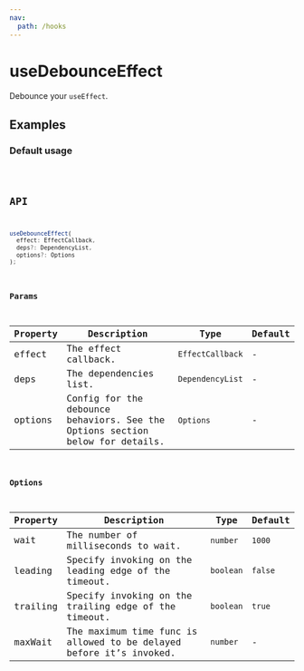 ```yaml
---
nav:
  path: /hooks
---
```


# useDebounceEffect

Debounce your `useEffect`.

## Examples

### Default usage

<code src="./demo/demo1.tsx" />

## API

```typescript
useDebounceEffect(
  effect: EffectCallback,
  deps?: DependencyList,
  options?: Options
);
```

### Params

| Property | Description                                                                   | Type             | Default |
| -------- | ----------------------------------------------------------------------------- | ---------------- | ------- |
| effect   | The effect callback.                                                          | `EffectCallback` | -       |
| deps     | The dependencies list.                                                        | `DependencyList` | -       |
| options  | Config for the debounce behaviors. See the Options section below for details. | `Options`        | -       |

### Options

| Property | Description                                                         | Type      | Default |
| -------- | ------------------------------------------------------------------- | --------- | ------- |
| wait     | The number of milliseconds to wait.                                 | `number`  | `1000`  |
| leading  | Specify invoking on the leading edge of the timeout.                | `boolean` | `false` |
| trailing | Specify invoking on the trailing edge of the timeout.               | `boolean` | `true`  |
| maxWait  | The maximum time func is allowed to be delayed before it’s invoked. | `number`  | -       |

